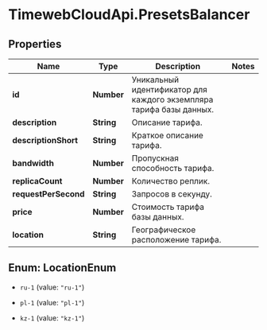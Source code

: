 # TimewebCloudApi.PresetsBalancer

## Properties

Name | Type | Description | Notes
------------ | ------------- | ------------- | -------------
**id** | **Number** | Уникальный идентификатор для каждого экземпляра тарифа базы данных. | 
**description** | **String** | Описание тарифа. | 
**descriptionShort** | **String** | Краткое описание тарифа. | 
**bandwidth** | **Number** | Пропускная способность тарифа. | 
**replicaCount** | **Number** | Количество реплик. | 
**requestPerSecond** | **String** | Запросов в секунду. | 
**price** | **Number** | Стоимость тарифа базы данных. | 
**location** | **String** | Географическое расположение тарифа. | 



## Enum: LocationEnum


* `ru-1` (value: `"ru-1"`)

* `pl-1` (value: `"pl-1"`)

* `kz-1` (value: `"kz-1"`)




